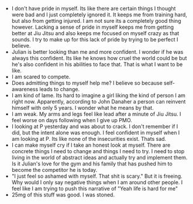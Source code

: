 - I don't have pride in myself. Its like there are certain things I thought were bad and I just completely ignored it. It keeps me from training hard, but also from getting injured. I am not sure its a completely good thing however. Lacking a sense of pride in myself keeps me from getting better at Jiu Jitsu and also keeps me focused on myself crazy as that sounds. I try to make up for this lack of pride by trying to be perfect I believe.
- Julian is better looking than me and more confident. I wonder if he was always this confident. Its like he knows how cruel the world could be but he's also confident in his abilities to face that. That is what I want to be like. 
- I am scared to compete. 
- Does admitting things to myself help me? I believe so because self-awareness leads to change. 
- I am kind of lame. Its hard to imagine a girl liking the kind of person I am right now. Apparently, according to John Danaher a person can reinvent himself with only 5 years. I wonder what he means by that. 
- I am weak. My arms and legs feel like lead after a minute of Jiu Jitsu. I feel worse on days following when I give up PMO.
- I looking at P yesterday and was about to crack. I don't remember if I did, but the intent alone was enough. I feel confident in myself when I am looking at P. Its like none of the insecurities exist. Thats sad. 
- I can make myself cry if I take an honest look at myself. There are concrete things I need to change and things I need to try. I need to stop living in the world of abstract ideas and actually try and implement them. Is it Julian's love for the gym and his family that has pushed him to become the competitor he is today.
- "I just feel so ashamed with myself. That shit is scary." But it is freeing. Why would I only say negative things when I am around other people. I feel like I am trying to push this narrative of "Yeah life is hard for me"
- 25mg of this stuff was good. I was stoned. 